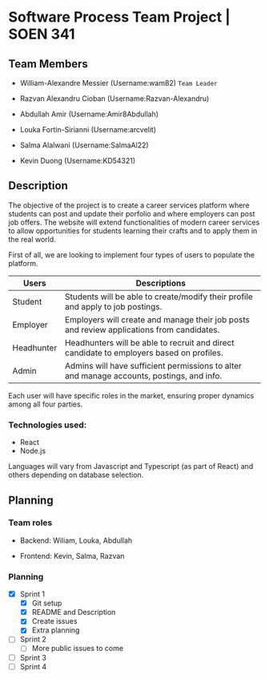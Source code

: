 # Software Process Team Project | SOEN 341

## Team Members

* William-Alexandre Messier (Username:wam82) `Team Leader`

* Razvan Alexandru Cioban (Username:Razvan-Alexandru)

* Abdullah Amir (Username:Amir8Abdullah)

* Louka Fortin-Sirianni (Username:arcvelit)

* Salma Alalwani (Username:SalmaAl22)

* Kevin Duong (Username:KD54321)

## Description

The objective of the project is to create a career services platform where students can post and update their porfolio and where employers can post job offers. The website will extend functionalities of modern career services to allow opportunities for students learning their crafts and to apply them in the real world.

First of all, we are looking to implement four types of users to populate the platform.

| Users      | Descriptions                                                                              |
|------------|-------------------------------------------------------------------------------------------|
| Student    | Students will be able to create/modify their profile and apply to job postings.           |
| Employer   | Employers will create and manage their job posts and review applications from candidates. |
| Headhunter | Headhunters will be able to recruit and direct candidate to employers based on profiles.  |
| Admin      | Admins will have sufficient permissions to alter and manage accounts, postings, and info. |

Each user will have specific roles in the market, ensuring proper dynamics among all four parties. 

### Technologies used:

* React
* Node.js

Languages will vary from Javascript and Typescript (as part of React) and others depending on database selection.

## Planning

### Team roles

* Backend: Wiliam, Louka, Abdullah

* Frontend: Kevin, Salma, Razvan

### Planning
- [X] Sprint 1
  - [X] Git setup
  - [X] README and Description
  - [X] Create issues
  - [X] Extra planning
- [ ] Sprint 2
  - [ ] More public issues to come
- [ ] Sprint 3
- [ ] Sprint 4
